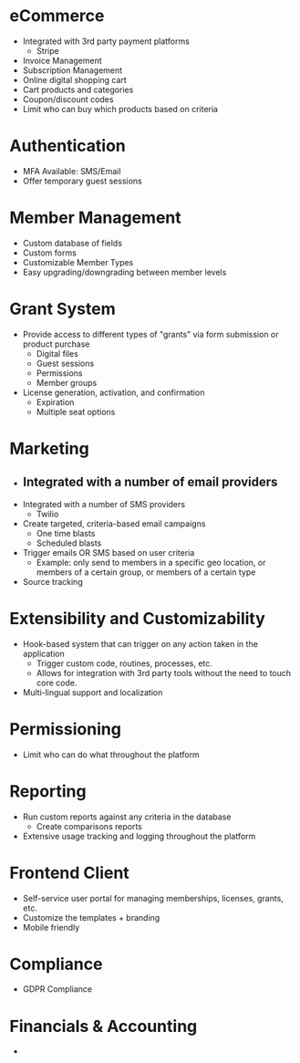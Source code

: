

# eCommerce
- Integrated with 3rd party payment platforms
    - Stripe
- Invoice Management
- Subscription Management
- Online digital shopping cart
- Cart products and categories
- Coupon/discount codes
- Limit who can buy which products based on criteria

# Authentication
- MFA Available: SMS/Email
- Offer temporary guest sessions

# Member Management
- Custom database of fields
- Custom forms
- Customizable Member Types
- Easy upgrading/downgrading between member levels

# Grant System
- Provide access to different types of "grants" via form submission or product purchase
    - Digital files
    - Guest sessions
    - Permissions
    - Member groups
- License generation, activation, and confirmation
    - Expiration
    - Multiple seat options

# Marketing
- Integrated with a number of email providers
    - 
- Integrated with a number of SMS providers
    - Twilio
- Create targeted, criteria-based email campaigns
    - One time blasts
    - Scheduled blasts
- Trigger emails OR SMS based on user criteria
    - Example: only send to members in a specific geo location, or members of a certain group, or members of a certain type
- Source tracking

# Extensibility and Customizability
- Hook-based system that can trigger on any action taken in the application
    - Trigger custom code, routines, processes, etc.
    - Allows for integration with 3rd party tools without the need to touch core code.
- Multi-lingual support and localization

# Permissioning
- Limit who can do what throughout the platform

# Reporting
- Run custom reports against any criteria in the database
    - Create comparisons reports
- Extensive usage tracking and logging throughout the platform

# Frontend Client
- Self-service user portal for managing memberships, licenses, grants, etc.
- Customize the templates + branding
- Mobile friendly

# Compliance
- GDPR Compliance

# Financials & Accounting
- 